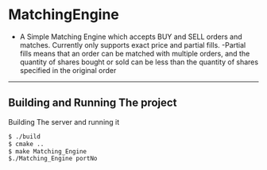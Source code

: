 # MatchingEngine
- A Simple Matching Engine which accepts BUY and SELL orders and matches. Currently only supports exact price and partial fills.
-Partial fills means that an order can be matched with multiple orders, and the quantity of shares bought or sold can be less than the quantity of shares specified in the original order
---

## Building and Running The project
Building The server and running it
```bash
$ ./build
$ cmake ..
$ make Matching_Engine 
$./Matching_Engine portNo
```